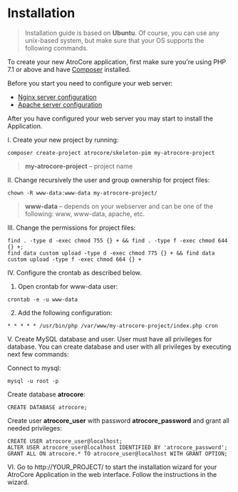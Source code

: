 # Installation

> Installation guide is based on **Ubuntu**. Of course, you can use any unix-based system, but make sure that your OS supports the following commands.<br/>

To create your new AtroCore application, first make sure you're using PHP 7.1 or above and have [Composer](https://getcomposer.org/download/) installed.

Before you start you need to configure your web server:

- [Nginx server configuration](https://github.com/atrocore/atrocore-docs/edit/master/en/administration/installation.md)
- [Apache server configuration](https://github.com/atrocore/atrocore-docs/blob/master/en/administration/apache-server-configuration.md)

After you have configured your web server you may start to install the Application.

I. Create your new project by running:
```
composer create-project atrocore/skeleton-pim my-atrocore-project
```
> **my-atrocore-project** – project name
   
II. Change recursively the user and group ownership for project files: 
```
chown -R www-data:www-data my-atrocore-project/
```
>**www-data** – depends on your webserver and can be one of the following: www, www-data, apache, etc.

III. Change the permissions for project files: 
```
find . -type d -exec chmod 755 {} + && find . -type f -exec chmod 644 {} +;
find data custom upload -type d -exec chmod 775 {} + && find data custom upload -type f -exec chmod 664 {} +
```     
IV. Configure the crontab as described below.

1. Open crontab for www-data user:
```
crontab -e -u www-data
``` 
2. Add the following configuration:
```      
* * * * * /usr/bin/php /var/www/my-atrocore-project/index.php cron 
```

V. Create MySQL database and user. User must have all privileges for database. You can create database and user with all privileges by executing next few commands:

Connect to mysql:
```
mysql -u root -p
```
Create database **atrocore**:
```
CREATE DATABASE atrocore;
```
Create user **atrocore_user** with password **atrocore_password** and grant all needed privileges:
```
CREATE USER atrocore_user@localhost;
ALTER USER atrocore_user@localhost IDENTIFIED BY 'atrocore_password';
GRANT ALL ON atrocore.* TO atrocore_user@localhost WITH GRANT OPTION;
```

VI. Go to http://YOUR_PROJECT/ to start the installation wizard for your AtroCore Application in the web interface. Follow the instructions in the wizard.
